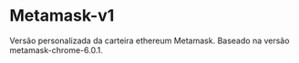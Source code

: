 # Metamask-v1

Versão personalizada da carteira ethereum Metamask. Baseado na versão metamask-chrome-6.0.1.
